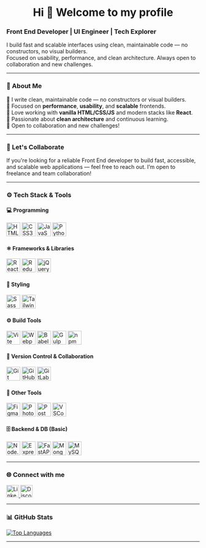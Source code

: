 <h1 align="center">Hi 👋 Welcome to my profile</h1>
<h3>Front End Developer | UI Engineer | Tech Explorer</h3>

<p>
  I build fast and scalable interfaces using clean, maintainable code — no constructors, no visual builders.<br />
  Focused on usability, performance, and clean architecture. Always open to collaboration and new challenges.
</p>

---

### 🚀 About Me

🔹 I write clean, maintainable code — no constructors or visual builders.  
🔹 Focused on **performance**, **usability**, and **scalable** frontends.  
🔹 Love working with **vanilla HTML/CSS/JS** and modern stacks like **React**.  
🔹 Passionate about **clean architecture** and continuous learning.  
🔹 Open to collaboration and new challenges!

---

### 🤝 Let's Collaborate

If you're looking for a reliable Front End developer to build fast, accessible, and scalable web applications — feel free to reach out. I’m open to freelance and team collaboration!

---

### ⚙️ Tech Stack & Tools

#### 💻 Programming
<p align="left">
  <img src="https://raw.githubusercontent.com/danielcranney/readme-generator/main/public/icons/skills/html5-colored.svg" width="36" alt="HTML5" />
  <img src="https://raw.githubusercontent.com/danielcranney/readme-generator/main/public/icons/skills/css3-colored.svg" width="36" alt="CSS3" />
  <img src="https://raw.githubusercontent.com/danielcranney/readme-generator/main/public/icons/skills/javascript-colored.svg" width="36" alt="JavaScript" />
  <img src="https://raw.githubusercontent.com/danielcranney/readme-generator/main/public/icons/skills/python-colored.svg" width="36" alt="Python" />
</p>

#### ⚛️ Frameworks & Libraries
<p align="left">
  <img src="https://raw.githubusercontent.com/danielcranney/readme-generator/main/public/icons/skills/react-colored.svg" width="36" alt="React" />
  <img src="https://raw.githubusercontent.com/danielcranney/readme-generator/main/public/icons/skills/redux-colored.svg" width="36" alt="Redux" />
  <img src="https://raw.githubusercontent.com/danielcranney/readme-generator/main/public/icons/skills/jquery-colored.svg" width="36" alt="jQuery" />
</p>

#### 🎨 Styling
<p align="left">
  <img src="https://raw.githubusercontent.com/danielcranney/readme-generator/main/public/icons/skills/sass-colored.svg" width="36" alt="Sass" />
  <img src="https://raw.githubusercontent.com/danielcranney/readme-generator/main/public/icons/skills/tailwindcss-colored.svg" width="36" alt="TailwindCSS" />
</p>

#### ⚙️ Build Tools
<p align="left">
  <img src="https://raw.githubusercontent.com/danielcranney/readme-generator/main/public/icons/skills/vite-colored.svg" width="36" alt="Vite" />
  <img src="https://raw.githubusercontent.com/danielcranney/readme-generator/main/public/icons/skills/webpack-colored.svg" width="36" alt="Webpack" />
  <img src="https://raw.githubusercontent.com/danielcranney/readme-generator/main/public/icons/skills/babel-colored.svg" width="36" alt="Babel" />
  <img src="https://raw.githubusercontent.com/danielcranney/readme-generator/main/public/icons/skills/gulp-colored.svg" width="36" alt="Gulp" />
  <img src="https://raw.githubusercontent.com/danielcranney/readme-generator/main/public/icons/skills/npm-colored.svg" width="36" alt="npm" />
</p>

#### 🔧 Version Control & Collaboration
<p align="left">
  <img src="https://raw.githubusercontent.com/danielcranney/readme-generator/main/public/icons/skills/git-colored.svg" width="36" alt="Git" />
  <img src="https://raw.githubusercontent.com/danielcranney/readme-generator/main/public/icons/skills/github-colored.svg" width="36" alt="GitHub" />
  <img src="https://raw.githubusercontent.com/danielcranney/readme-generator/main/public/icons/skills/gitlab-colored.svg" width="36" alt="GitLab" />
</p>

#### 🧰 Other Tools
<p align="left">
  <img src="https://raw.githubusercontent.com/danielcranney/readme-generator/main/public/icons/skills/figma-colored.svg" width="36" alt="Figma" />
  <img src="https://raw.githubusercontent.com/danielcranney/readme-generator/main/public/icons/skills/photoshop-colored-dark.svg" width="36" alt="Photoshop" />
  <img src="https://raw.githubusercontent.com/danielcranney/readme-generator/main/public/icons/skills/postman-colored.svg" width="36" alt="Postman" />
  <img src="https://raw.githubusercontent.com/danielcranney/readme-generator/main/public/icons/skills/vscode-colored.svg" width="36" alt="VSCode" />
</p>

#### 🗄️ Backend & DB (Basic)
<p align="left">
  <img src="https://raw.githubusercontent.com/danielcranney/readme-generator/main/public/icons/skills/nodejs-colored.svg" width="36" alt="Node.js" />
  <img src="https://raw.githubusercontent.com/danielcranney/readme-generator/main/public/icons/skills/express-colored.svg" width="36" alt="Express" />
  <img src="https://raw.githubusercontent.com/danielcranney/readme-generator/main/public/icons/skills/fastapi-colored.svg" width="36" alt="FastAPI" />
  <img src="https://raw.githubusercontent.com/danielcranney/readme-generator/main/public/icons/skills/mongodb-colored.svg" width="36" alt="MongoDB" />
  <img src="https://raw.githubusercontent.com/danielcranney/readme-generator/main/public/icons/skills/mysql-colored.svg" width="36" alt="MySQL" />
</p>

---

### 🌐 Connect with me

<p align="left">
  <a href="https://www.linkedin.com/in/oleksandr-lynnyk-517104295/" target="_blank">
    <img src="https://raw.githubusercontent.com/danielcranney/readme-generator/main/public/icons/socials/linkedin.svg" width="32" alt="LinkedIn" />
  </a>
  <a href="https://discord.com/users/lexandrl" target="_blank">
    <img src="https://raw.githubusercontent.com/danielcranney/readme-generator/main/public/icons/socials/discord.svg" width="32" alt="Discord" />
  </a>
</p>

---

### 📊 GitHub Stats

<p align="left">
  <a href="https://github.com/alex-lyn">
    <img src="https://github-readme-stats.vercel.app/api/top-langs/?username=alex-lyn&langs_count=10&title_color=0891b2&text_color=ffffff&icon_color=0891b2&bg_color=1c1917&hide_border=true&locale=en&custom_title=Top%20Languages" alt="Top Languages" />
  </a>
</p>

---


